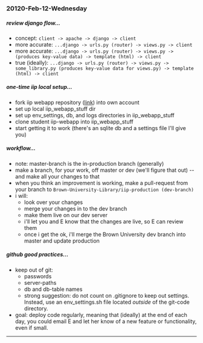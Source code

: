 ### 20120-Feb-12-Wednesday

##### review django flow...

- concept: `client -> apache -> django -> client`
- more accurate: `...django -> urls.py (router) -> views.py -> client`
- more accurate: `...django -> urls.py (router) -> views.py -> (produces key-value data) -> template (html) -> client`
- true (ideally): `...django -> urls.py (router) -> views.py -> some_library.py (produces key-value data for views.py) -> template (html) -> client`

##### one-time iip local setup...

- fork iip webapp repository ([link](https://github.com/Brown-University-Library/iip-production)) into own account
- set up local iip_webapp_stuff dir
- set up env_settings, db, and logs directories in iip_webapp_stuff
- clone student iip-webapp into iip_webapp_stuff
- start getting it to work (there's an sqlite db and a settings file I'll give you)

##### workflow...

- note: master-branch is the in-production branch (generally)
- make a branch, for your work, off master or dev (we'll figure that out) -- and make all your changes to that
- when you think an improvement is working, make a pull-request from your branch to `Brown-University-Library/iip-production (dev-branch)`
- i will:
    - look over your changes
    - merge your changes in to the dev branch
    - make them live on our dev server
    - i'll let you and E know that the changes are live, so E can review them
    - once i get the ok, i'll merge the Brown University dev branch into master and update production

##### github good practices...

- keep out of git:
    - passwords
    - server-paths
    - db and db-table names
    - strong suggestion: do not count on .gitignore to keep out settings. Instead, use an env_settings.sh file located _outside_ of the git-code directory.
- goal: deploy code regularly, meaning that (ideally) at the end of each day, you could email E and let her know of a new feature or functionality, even if small.

---
